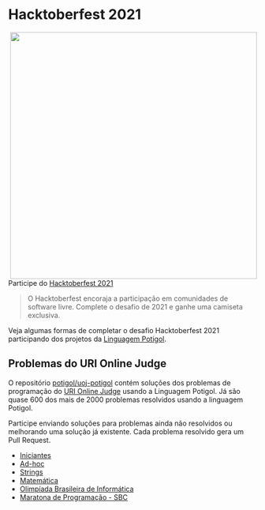 # Hacktoberfest 2021

<a href="https://hacktoberfest.digitalocean.com"><img src="https://hacktoberfest.digitalocean.com/_nuxt/img/logo-hacktoberfest-full.f42e3b1.svg" width=500 align="right"></a>


Participe do [Hacktoberfest 2021](https://hacktoberfest.digitalocean.com/)

> O Hacktoberfest encoraja a participação em comunidades de software livre.
> Complete o desafio de 2021 e ganhe uma camiseta exclusiva.

Veja algumas formas de completar o desafio Hacktoberfest 2021 participando dos projetos da [Linguagem Potigol](https://potigol.github.io).

## Problemas do URI Online Judge

O repositório [potigol/uoj-potigol](https://potigol.github.io/uoj-potigol) contém soluções dos problemas de programação do [URI Online Judge](https://urionlinejudge.com.br) usando a Linguagem Potigol.
Já são quase 600 dos mais de 2000 problemas resolvidos usando a linguagem Potigol. 

Participe enviando soluções para problemas ainda não resolvidos ou melhorando uma solução já existente.
Cada problema resolvido gera um Pull Request.


- [Iniciantes](https://github.com/potigol/uoj-potigol/issues/27)
- [Ad-hoc](https://github.com/potigol/uoj-potigol/issues/28)
- [Strings](https://github.com/potigol/uoj-potigol/issues/29)
- [Matemática](https://github.com/potigol/uoj-potigol/issues/51)
- [Olimpíada Brasileira de Informática](https://github.com/potigol/uoj-potigol/issues/50)
- [Maratona de Programação - SBC](https://github.com/potigol/uoj-potigol/issues/32)
